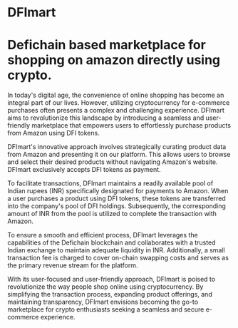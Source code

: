 # DFImart
# Defichain based marketplace for shopping on amazon directly using crypto.

In today's digital age, the convenience of online shopping has become an integral part of our lives. However, utilizing cryptocurrency for e-commerce purchases often presents a complex and challenging experience. DFImart aims to revolutionize this landscape by introducing a seamless and user-friendly marketplace that empowers users to effortlessly purchase products from Amazon using DFI tokens.

DFImart's innovative approach involves strategically curating product data from Amazon and presenting it on our platform. This allows users to browse and select their desired products without navigating Amazon's website. DFImart exclusively accepts DFI tokens as payment.

To facilitate transactions, DFImart maintains a readily available pool of Indian rupees (INR) specifically designated for payments to Amazon. When a user purchases a product using DFI tokens, these tokens are transferred into the company's pool of DFI holdings. Subsequently, the corresponding amount of INR from the pool is utilized to complete the transaction with Amazon.

To ensure a smooth and efficient process, DFImart leverages the capabilities of the Defichain blockchain and collaborates with a trusted Indian exchange to maintain adequate liquidity in INR. Additionally, a small transaction fee is charged to cover on-chain swapping costs and serves as the primary revenue stream for the platform.

With its user-focused and user-friendly approach, DFImart is poised to revolutionize the way people shop online using cryptocurrency. By simplifying the transaction process, expanding product offerings, and maintaining transparency, DFImart envisions becoming the go-to marketplace for crypto enthusiasts seeking a seamless and secure e-commerce experience.


